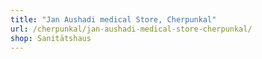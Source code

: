 ```yaml
---
title: "Jan Aushadi medical Store, Cherpunkal"
url: /cherpunkal/jan-aushadi-medical-store-cherpunkal/
shop: Sanitätshaus
---
```

